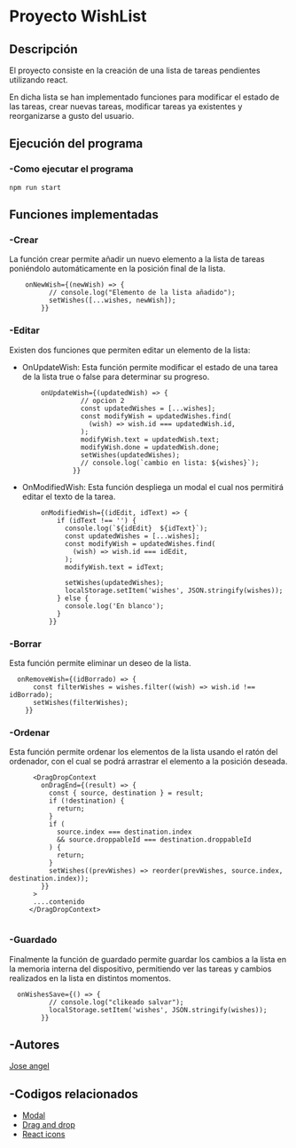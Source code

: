 # Proyecto WishList
 
 
## Descripción

El proyecto consiste en la creación de una lista de tareas pendientes utilizando react.
 
En dicha lista se han implementado funciones para modificar el estado de las tareas, crear nuevas tareas, modificar tareas ya existentes y reorganizarse a gusto del usuario.


## Ejecución del programa

### -Como ejecutar el programa

```
npm run start
```

## Funciones implementadas


 
### -Crear

La función crear permite añadir un nuevo elemento a la lista de tareas poniéndolo automáticamente en la posición final de la lista.
    
```
    onNewWish={(newWish) => {
          // console.log("Elemento de la lista añadido");
          setWishes([...wishes, newWish]);
        }} 
```


### -Editar

Existen dos funciones que permiten editar un elemento de la lista:
* OnUpdateWish: Esta función permite modificar el estado de una tarea de la lista true o false para determinar su progreso.
                        
```
        onUpdateWish={(updatedWish) => {
                  // opcion 2
                  const updatedWishes = [...wishes];
                  const modifyWish = updatedWishes.find(
                    (wish) => wish.id === updatedWish.id,
                  );
                  modifyWish.text = updatedWish.text;
                  modifyWish.done = updatedWish.done;
                  setWishes(updatedWishes);
                  // console.log(`cambio en lista: ${wishes}`);
                }}
```
* OnModifiedWish: Esta función despliega un modal el cual nos permitirá editar el texto de la tarea.

```
        onModifiedWish={(idEdit, idText) => {
            if (idText !== '') {
              console.log(`${idEdit}  ${idText}`);
              const updatedWishes = [...wishes];
              const modifyWish = updatedWishes.find(
                (wish) => wish.id === idEdit,
              );
              modifyWish.text = idText;

              setWishes(updatedWishes);
              localStorage.setItem('wishes', JSON.stringify(wishes));
            } else {
              console.log('En blanco');
            }
          }}
```


### -Borrar

Esta función permite eliminar un deseo de la lista.
   
```
  onRemoveWish={(idBorrado) => {
      const filterWishes = wishes.filter((wish) => wish.id !== idBorrado);
      setWishes(filterWishes);
    }}
 ```


### -Ordenar

Esta función permite ordenar los elementos de la lista usando el ratón del ordenador, con el cual se podrá arrastrar el elemento a la posición deseada.
   
```
      <DragDropContext
        onDragEnd={(result) => {
          const { source, destination } = result;
          if (!destination) {
            return;
          }
          if (
            source.index === destination.index
            && source.droppableId === destination.droppableId
          ) {
            return;
          }
          setWishes((prevWishes) => reorder(prevWishes, source.index, destination.index));
        }}
      >
      ....contenido
     </DragDropContext>
     
```


### -Guardado

Finalmente la función de guardado permite guardar los cambios a la lista en la memoria interna del dispositivo, permitiendo ver las tareas y cambios realizados en la lista en distintos momentos.
```
  onWishesSave={() => {
          // console.log("clikeado salvar");
          localStorage.setItem('wishes', JSON.stringify(wishes));
        }}
```
  


## -Autores

[Jose angel](https://github.com/josang1567)


## -Codigos relacionados

* [Modal](https://www.youtube.com/watch?v=yYMRuqTIkmM&t=650s&ab_channel=FalconMasters)
* [Drag and drop](https://www.youtube.com/watch?v=bZsMWorjtFI&ab_channel=YoelvisMulen%7Bcode%7D)
* [React icons](https://www.youtube.com/watch?v=ADlm8_7K-IE&t=180s&ab_channel=UFOACADEMY)

